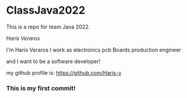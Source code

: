 # ClassJava2022

This is a repo for team Java 2022.

_Haris Veraros_

I'm Haris Veraros
I work as electronics pcb Boards production engineer

and I want to be a software developer!

my github profile is:
https://github.com/Haris-v

### This is my first commit!

